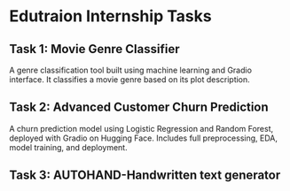 # Edutraion Internship Tasks

##  Task 1: Movie Genre Classifier  
A genre classification tool built using machine learning and Gradio interface. It classifies a movie genre based on its plot description.

##  Task 2: Advanced Customer Churn Prediction  
A churn prediction model using Logistic Regression and Random Forest, deployed with Gradio on Hugging Face. Includes full preprocessing, EDA, model training, and deployment.

## Task 3: AUTOHAND-Handwritten text generator


